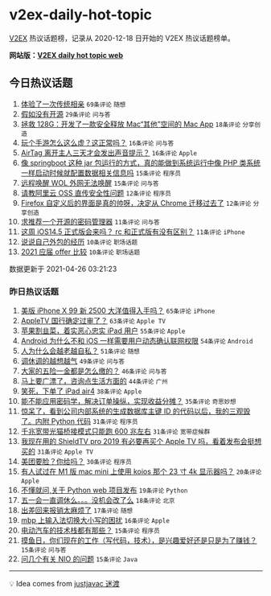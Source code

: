 # v2ex-daily-hot-topic

[V2EX](https://www.v2ex.com/) 热议话题榜，记录从 2020-12-18 日开始的 V2EX 热议话题榜单。

**网站版：[V2EX daily hot topic web](https://boojack.github.io/v2ex-daily-hot-topic-web/)**

## 今日热议话题

<!-- TODAY BEGIN -->

1. [体验了一次传统相亲](https://www.v2ex.com/t/773239) `69条评论` `随想`
1. [假如没有开源](https://www.v2ex.com/t/773246) `29条评论` `问与答`
1. [拯救 128G：开发了一款安全释放 Mac“其他”空间的 Mac App](https://www.v2ex.com/t/773263) `18条评论` `分享创造`
1. [玩个手游怎么这么虚？这正常吗？](https://www.v2ex.com/t/773271) `16条评论` `问与答`
1. [AirTag 离开主人三天才会发出声音提示？](https://www.v2ex.com/t/773245) `16条评论` `Apple`
1. [像 springboot 这种 jar 包运行的方式，真的能做到系统运行中像 PHP 类系统一样启动时候就配置数据相关信息吗](https://www.v2ex.com/t/773264) `15条评论` `程序员`
1. [远程唤醒 WOL 外网无法唤醒](https://www.v2ex.com/t/773258) `15条评论` `问与答`
1. [请教阿里云 OSS 直传安全性问题](https://www.v2ex.com/t/773270) `12条评论` `程序员`
1. [Firefox 自定义后的界面是真的帅呀，决定从 Chrome 迁移过去了](https://www.v2ex.com/t/773265) `12条评论` `分享创造`
1. [求推荐一个开源的密码管理器](https://www.v2ex.com/t/773255) `11条评论` `问与答`
1. [这周 iOS14.5 正式版会来吗？ rc 和正式版有没有区别？](https://www.v2ex.com/t/773252) `11条评论` `iPhone`
1. [说说自己外包的经历](https://www.v2ex.com/t/773261) `10条评论` `职场话题`
1. [2021 应届 offer 比较](https://www.v2ex.com/t/773256) `10条评论` `职场话题`

数据更新于 2021-04-26 03:21:23

<!-- TODAY END -->

### 昨日热议话题

<!-- YESTERDAY BEGIN -->

1. [美版 iPhone X 99 新 2500 大洋值得入手吗？](https://www.v2ex.com/t/773019) `65条评论` `iPhone`
1. [AppleTV 国行确定过审了？](https://www.v2ex.com/t/773125) `63条评论` `Apple TV`
1. [苹果割韭菜，着实恶心忠实 iPad 用户](https://www.v2ex.com/t/773032) `55条评论` `Apple`
1. [Android 为什么不和 iOS 一样需要用户动态确认联网权限](https://www.v2ex.com/t/773089) `54条评论` `Android`
1. [人为什么会越老越自私？](https://www.v2ex.com/t/773150) `51条评论` `随想`
1. [调休调的越想越气](https://www.v2ex.com/t/773171) `49条评论` `问与答`
1. [大家的五险一金都是怎么缴的？](https://www.v2ex.com/t/773045) `46条评论` `问与答`
1. [马上要广漂了，咨询点生活方面的](https://www.v2ex.com/t/773048) `44条评论` `广州`
1. [笑死，下单了 iPad air4](https://www.v2ex.com/t/773146) `38条评论` `Apple`
1. [能不能应用密码学，解决订单操纵，实现收益分摊？](https://www.v2ex.com/t/773063) `35条评论` `奇思妙想`
1. [惊呆了，看到公司内部系统的生成数据库主键 ID 的代码以后，我的三观毁了。内附 Python 代码](https://www.v2ex.com/t/773177) `31条评论` `程序员`
1. [千兆宽带光猫桥接模式只能跑 600 兆左右](https://www.v2ex.com/t/773168) `31条评论` `宽带症候群`
1. [我现在用的 ShieldTV pro 2019 有必要再买个 Apple TV 吗，看着发布会挺想买的](https://www.v2ex.com/t/773057) `31条评论` `Apple TV`
1. [美团要脸？你给吗？](https://www.v2ex.com/t/773020) `30条评论` `程序员`
1. [有人试过在 M1 版 mac mini 上使用 koios 那个 23 寸 4k 显示器吗？](https://www.v2ex.com/t/773129) `20条评论` `Apple`
1. [不懂就问,关于 Python web 项目发布](https://www.v2ex.com/t/773126) `19条评论` `Python`
1. [五一会一直调休么。。。没机会改了么](https://www.v2ex.com/t/773047) `18条评论` `北京`
1. [出差回来报销太麻烦了](https://www.v2ex.com/t/773134) `17条评论` `随想`
1. [mbp 上输入法切换大小写的困扰](https://www.v2ex.com/t/773030) `16条评论` `Apple`
1. [电动汽车的技术栈都有那些？](https://www.v2ex.com/t/773173) `15条评论` `程序员`
1. [摸鱼日，你们现在的工作（写代码，技术），是兴趣爱好还是只是为了赚钱？](https://www.v2ex.com/t/773137) `15条评论` `问与答`
1. [问几个有关 NIO 的问题](https://www.v2ex.com/t/773105) `15条评论` `Java`

<!-- YESTERDAY END -->

---

💡 Idea comes from [justjavac 迷渡](https://github.com/justjavac/)

